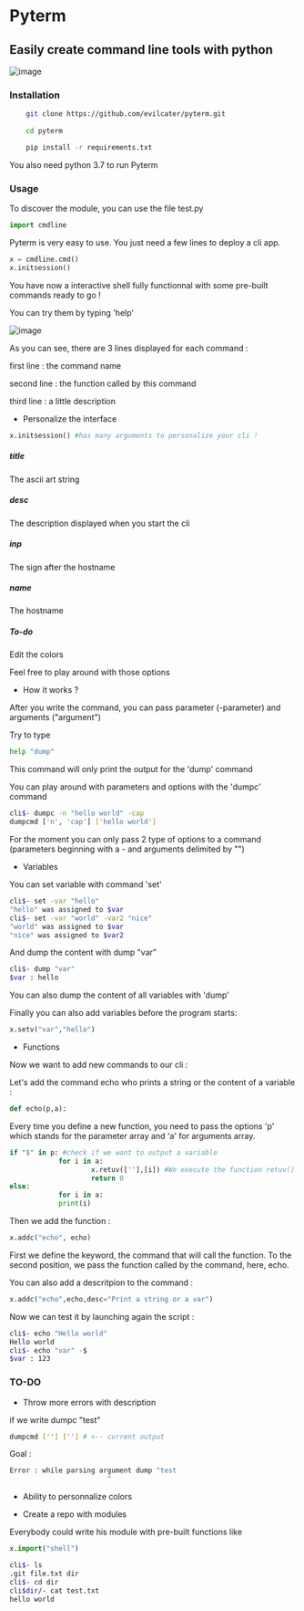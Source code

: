 # Pyterm

## Easily create command line tools with python 

![image](https://user-images.githubusercontent.com/40965674/129588360-42005246-9cc9-49c1-afc3-01f376bf5ab3.png)

### Installation

```bash
    git clone https://github.com/evilcater/pyterm.git
    
    cd pyterm

    pip install -r requirements.txt
```
You also need python 3.7 to run Pyterm

### Usage

To discover the module, you can use the file test.py

```python
import cmdline
```
Pyterm is very easy to use. You just need a few lines to deploy a cli app.

```python
x = cmdline.cmd()
x.initsession()
```
You have now a interactive shell fully functionnal with some pre-built commands ready to go !

You can try them by typing 'help'

![image](https://user-images.githubusercontent.com/40965674/129593236-098540b8-53f2-4dc9-88f5-6e020cbaff06.png)

As you can see, there are 3 lines displayed for each command :

first line : the command name

second line : the function called by this command

third line : a little description

- Personalize the interface

```python
x.initsession() #has many arguments to personalize your cli !
```
##### title

The ascii art string 

##### desc

The description displayed when you start the cli 

##### inp

The sign after the hostname

##### name

The hostname

##### To-do

Edit the colors

Feel free to play around with those options

- How it works ?

After you write the command, you can pass parameter (-parameter) and arguments ("argument") 

Try to type 
       
```bash 
help "dump"
```
This command will only print the output for the 'dump' command

You can play around with parameters and options with the 'dumpc' command

```bash
cli$- dumpc -n "hello world" -cap
dumpcmd ['n', 'cap'] ['hello world']
```
For the moment you can only pass 2 type of options to a command (parameters beginning with a - and arguments delimited by "")

- Variables

You can set variable with command 'set'

```bash
cli$- set -var "hello"
"hello" was assigned to $var
cli$- set -var "world" -var2 "nice"
"world" was assigned to $var
"nice" was assigned to $var2
```
And dump the content with dump "var"
        
```bash
cli$- dump "var"
$var : hello
```
You can also dump the content of all variables with 'dump'

Finally you can also add variables before the program starts:

```python
x.setv("var","hello")
```
- Functions

Now we want to add new commands to our cli :

Let's add the command echo who prints a string or the content of a variable :

```python
def echo(p,a):
```
Every time you define a new function, you need to pass the options 'p' which stands for the parameter array and 'a' for arguments array.

```python
if "$" in p: #check if we want to output a variable
            for i in a:
	                x.retuv([''],[i]) #We execute the function retuv() used by the command dump
	                return 0
else:
            for i in a:
			print(i)
```
Then we add the function :

```python
x.addc("echo", echo)
```
First we define the keyword, the command that will call the function.
To the second position, we pass the function called by the command, here, echo.

You can also add a descritpion to the command :

```python
x.addc("echo",echo,desc="Print a string or a var")
```
Now we can test it by launching again the script :

```bash
cli$- echo "Hello world"
Hello world
cli$- echo "var" -$
$var : 123
```
### TO-DO

- Throw more errors with description

if we write dumpc "test" 

```bash	
dumpcmd [''] [''] # <-- current output
```
Goal :

```bash
Error : while parsing argument dump "test
			            ^
```
- Ability to personnalize colors

- Create a repo with modules

Everybody could write his module with pre-built functions like

```python
x.import("shell")
```
```bash
cli$- ls
.git file.txt dir
cli$- cd dir
cli$dir/- cat test.txt 
hello world
```

